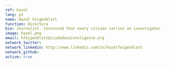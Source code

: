 ```yaml
---
ref: hazel
lang: pt
name: Hazel Feigenblatt
function: Directora
bio: Journalist. Convinced that every citizen carries an investigator inside that can make a difference for more accountability.
image: hazel.png
email: hfeigenblatt@ciudadanointeligente.org
network_twitter:
network_linkedin: http://www.linkedin.com/in/hazelfeigenblatt
network_github:
active: true
---
```

